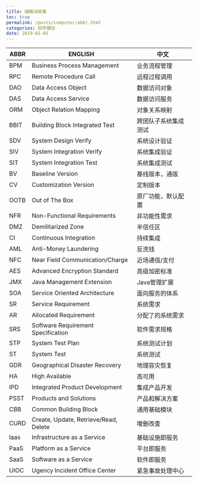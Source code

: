 ```yaml
---
title: 缩略词收集
toc: true
permalink: /posts/computer/abbr.html
categories: 软件理论
date: 2019-01-01
---
```


| ABBR | ENGLISH                               | 中文                 |
| ---- | ------------------------------------- | -------------------- |
| BPM  | Business Process Management           | 业务流程管理         |
| RPC  | Remote Procedure Call                 | 远程过程调用         |
| DAO  | Data Access Object                    | 数据访问对象         |
| DAS  | Data Access Service                   | 数据访问服务         |
| ORM  | Object Relation Mapping               | 对象关系映射         |
| BBIT | Building Block Integrated Test        | 跨团队子系统集成测试 |
| SDV  | System Design Verify                  | 系统设计验证         |
| SIV  | System Integration Verify             | 系统集成验证         |
| SIT  | System Integration Test               | 系统集成测试         |
| BV   | Baseline Version                      | 基线版本，通版       |
| CV   | Customization Version                 | 定制版本             |
| OOTB | Out of The Box                        | 原厂功能，默认配置   |
| NFR  | Non-Functional Requirements           | 非功能性需求         |
| DMZ  | Demilitarized Zone                    | 半信任区             |
| CI   | Continuous Integration                | 持续集成             |
| AML  | Anti-Money Laundering                 | 反洗钱               |
| NFC  | Near Field Communication/Charge       | 近场通信/支付        |
| AES  | Advanced Encryption Standard          | 高级加密标准         |
| JMX  | Java Management Extension             | Java管理扩展         |
| SOA  | Service Oriented Architecture         | 面向服务的体系       |
| SR   | Service Requirement                   | 系统需求             |
| AR   | Allocated Requirement                 | 分配了的系统需求     |
| SRS  | Software Requirement Specification    | 软件需求规格         |
| STP  | System Test Plan                      | 系统测试计划         |
| ST   | System Test                           | 系统测试             |
| GDR  | Geographical Disaster Recovery        | 地理容灾恢复         |
| HA   | High Available                        | 高可用               |
| IPD  | Integrated Product Development        | 集成产品开发         |
| PSST | Products and Solutions                | 产品和解决方案       |
| CBB  | Common Building Block                 | 通用基础模块         |
| CURD | Create, Update, Retrieve/Read, Delete | 增删改查             |
| Iaas | Infrastructure as a Service           | 基础设施即服务       |
| PaaS | Platform as a Service                 | 平台即服务           |
| SaaS | Software as a Service                 | 软件即服务           |
| UIOC | Ugency Incident Office Center         | 紧急事故处理中心     |
